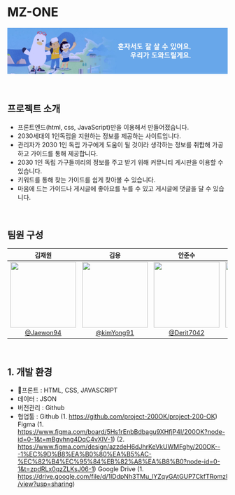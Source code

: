 # MZ-ONE

![프로젝트 배너1](images/index/mainbanner_01.jpg)

<br>

## 프로젝트 소개

- 프론트엔드(html, css, JavaScript)만을 이용해서 만들어졌습니다.
- 2030세대의 1인독립을 지원하는 정보를 제공하는 사이트입니다.
- 관리자가 2030 1인 독립 가구에게 도움이 될 것이라 생각하는 정보를 취합해 가공하고 가이드를 통해 제공합니다.
- 2030 1인 독립 가구들끼리의 정보를 주고 받기 위해 커뮤니티 게시판을 이용할 수 있습니다.
- 키워드를 통해 찾는 가이드를 쉽게 찾아볼 수 있습니다.
- 마음에 드는 가이드나 게시글에 좋아요를 누를 수 있고 게시글에 댓글을 달 수 있습니다.

<br>

## 팀원 구성
<div align="center">

| **김재원** | **김용** | **안준수** | **이석현** | **이제희** | **조해인** |
| :------: |  :------: | :------: | :------: | :------: | :------: |
| [<img src="https://github.com/Jaewon94.png" height=150 width=150> <br/> @Jaewon94](https://github.com/Jaewon94) | [<img src="https://github.com/kimYong91.png" height=150 width=150> <br/> @kimYong91](https://github.com/kimYong91) | [<img src="https://github.com/Derit7042.png" height=150 width=150> <br/> @Derit7042](https://github.com/Derit7042) | [<img src="https://github.com/maijjoo.png" height=150 width=150> <br/> @maijjoo](https://github.com/maijjoo) | [<img src="https://github.com/JHLEE91.png" height=150 width=150> <br/> @JHLEE91](https://github.com/JHLEE91) | [<img src="https://github.com/Haein-Jo.png" height=150 width=150> <br/> @Haein-Jo](https://github.com/Haein-Jo) |

</div>

<br>

## 1. 개발 환경

- 프론트 : HTML, CSS, JAVASCRIPT
- 데이터 : JSON
- 버전관리 : Github
- 협업툴 :
  Github
  (1. https://github.com/project-200OK/project-200-OK)
  Figma
  (1. https://www.figma.com/board/5Hs1rEnbBdbagu9XHfjP4I/200OK?node-id=0-1&t=mBgvhng4DqC4vXIV-1)
  (2. https://www.figma.com/design/azzdeH6dJhrKeVkUWMFghy/200OK---1%EC%9D%B8%EA%B0%80%EA%B5%AC-%EC%82%B4%EC%95%84%EB%82%A8%EA%B8%B0?node-id=0-1&t=zpdRLx0qzZLKsJ06-1)
  Google Drive
  (1. https://drive.google.com/file/d/1lDdpNh3TMu_lYZqyGAtGUP7CkfTRomzl/view?usp=sharing)

<br>
